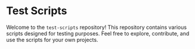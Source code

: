 # Test Scripts

Welcome to the `test-scripts` repository! This repository contains various scripts designed for testing purposes. Feel free to explore, contribute, and use the scripts for your own projects.

